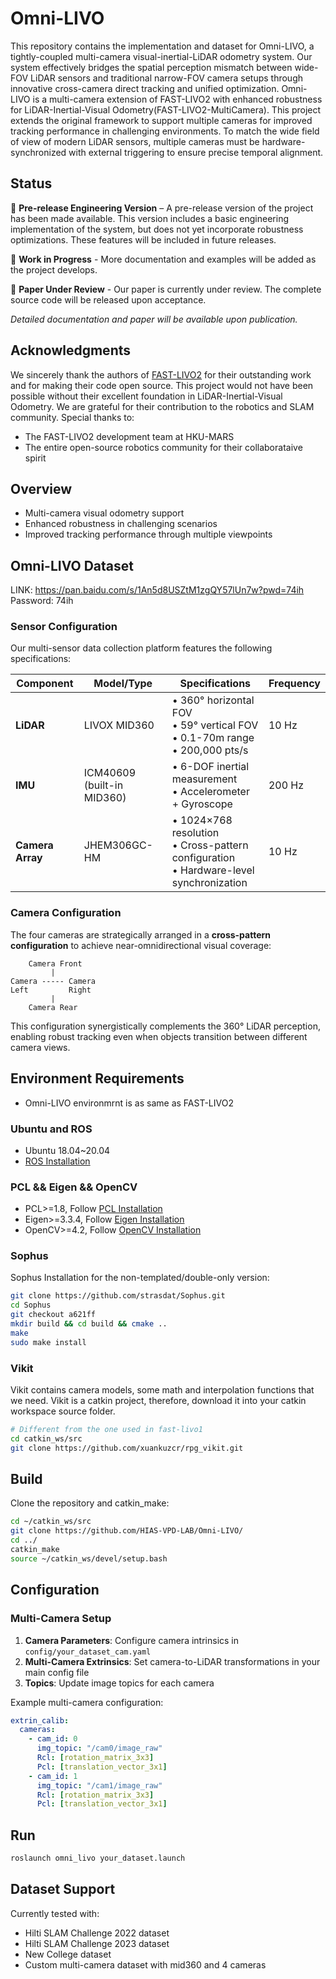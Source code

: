 # Omni-LIVO
This repository contains the implementation and dataset for Omni-LIVO, a tightly-coupled multi-camera visual-inertial-LiDAR odometry system. Our system effectively bridges the spatial perception mismatch between wide-FOV LiDAR sensors and traditional narrow-FOV camera setups through innovative cross-camera direct tracking and unified optimization.
Omni-LIVO is a multi-camera extension of FAST-LIVO2 with enhanced robustness for LiDAR-Inertial-Visual Odometry(FAST-LIVO2-MultiCamera). This project extends the original framework to support multiple cameras for improved tracking performance in challenging environments. To match the wide field of view of modern LiDAR sensors, multiple cameras must be hardware-synchronized with external triggering to ensure precise temporal alignment.

## Status
🔧 **Pre-release Engineering Version** – A pre-release version of the project has been made available. This version includes a basic engineering implementation of the system, but does not yet incorporate robustness optimizations. These features will be included in future releases.

🚧 **Work in Progress** - More documentation and examples will be added as the project develops.

📝 **Paper Under Review** - Our paper is currently under review. The complete source code will be released upon acceptance.

*Detailed documentation and paper will be available upon publication.*
## Acknowledgments

We sincerely thank the authors of [FAST-LIVO2](https://github.com/hku-mars/FAST-LIVO2) for their outstanding work and for making their code open source. This project would not have been possible without their excellent foundation in LiDAR-Inertial-Visual Odometry. We are grateful for their contribution to the robotics and SLAM community.
Special thanks to:
- The FAST-LIVO2 development team at HKU-MARS
- The entire open-source robotics community for their collaborataive spirit

## Overview
- Multi-camera visual odometry support
- Enhanced robustness in challenging scenarios
- Improved tracking performance through multiple viewpoints
## Omni-LIVO Dataset
LINK: https://pan.baidu.com/s/1An5d8USZtM1zgQY57lUn7w?pwd=74ih
Password: 74ih 
### Sensor Configuration

Our multi-sensor data collection platform features the following specifications:

| **Component** | **Model/Type** | **Specifications** | **Frequency** |
|---------------|----------------|-------------------|---------------|
| **LiDAR** | LIVOX MID360 | • 360° horizontal FOV<br>• 59° vertical FOV<br>• 0.1-70m range<br>• 200,000 pts/s | 10 Hz |
| **IMU** | ICM40609 (built-in MID360) | • 6-DOF inertial measurement<br>• Accelerometer + Gyroscope | 200 Hz |
| **Camera Array** | JHEM306GC-HM | • 1024×768 resolution<br>• Cross-pattern configuration<br>• Hardware-level synchronization | 10 Hz |

### Camera Configuration

The four cameras are strategically arranged in a **cross-pattern configuration** to achieve near-omnidirectional visual coverage:

```
    Camera Front
         |
Camera ----- Camera
Left         Right
         |
    Camera Rear
```

This configuration synergistically complements the 360° LiDAR perception, enabling robust tracking even when objects transition between different camera views.

## Environment Requirements
- Omni-LIVO environmrnt is as same as FAST-LIVO2

### Ubuntu and ROS
- Ubuntu 18.04~20.04
- [ROS Installation](http://wiki.ros.org/ROS/Installation)

### PCL && Eigen && OpenCV
- PCL>=1.8, Follow [PCL Installation](https://pointclouds.org/downloads/)
- Eigen>=3.3.4, Follow [Eigen Installation](https://eigen.tuxfamily.org/index.php?title=Main_Page)
- OpenCV>=4.2, Follow [OpenCV Installation](https://opencv.org/get-started/)

### Sophus
Sophus Installation for the non-templated/double-only version:

```bash
git clone https://github.com/strasdat/Sophus.git
cd Sophus
git checkout a621ff
mkdir build && cd build && cmake ..
make
sudo make install
```

### Vikit
Vikit contains camera models, some math and interpolation functions that we need. Vikit is a catkin project, therefore, download it into your catkin workspace source folder.

```bash
# Different from the one used in fast-livo1
cd catkin_ws/src
git clone https://github.com/xuankuzcr/rpg_vikit.git 
```

## Build

Clone the repository and catkin_make:

```bash
cd ~/catkin_ws/src
git clone https://github.com/HIAS-VPD-LAB/Omni-LIVO/
cd ../
catkin_make
source ~/catkin_ws/devel/setup.bash
```

## Configuration

### Multi-Camera Setup

1. **Camera Parameters**: Configure camera intrinsics in `config/your_dataset_cam.yaml`
2. **Multi-Camera Extrinsics**: Set camera-to-LiDAR transformations in your main config file
3. **Topics**: Update image topics for each camera

Example multi-camera configuration:
```yaml
extrin_calib:
  cameras:
    - cam_id: 0
      img_topic: "/cam0/image_raw"
      Rcl: [rotation_matrix_3x3]
      Pcl: [translation_vector_3x1]
    - cam_id: 1
      img_topic: "/cam1/image_raw"
      Rcl: [rotation_matrix_3x3]
      Pcl: [translation_vector_3x1]
```

## Run

```bash
roslaunch omni_livo your_dataset.launch
```

## Dataset Support

Currently tested with:
- Hilti SLAM Challenge 2022 dataset
- Hilti SLAM Challenge 2023 dataset
- New College dataset
- Custom multi-camera dataset with mid360 and 4 cameras



